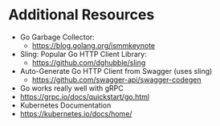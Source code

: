 # Additional Resources

* Go Garbage Collector:
  * https://blog.golang.org/ismmkeynote
* Sling: Popular Go HTTP Client Library:
  * https://github.com/dghubble/sling
* Auto-Generate Go HTTP Client from Swagger (uses sling)
  * https://github.com/swagger-api/swagger-codegen
* Go works really well with gRPC
 * https://grpc.io/docs/quickstart/go.html
* Kubernetes Documentation
 * https://kubernetes.io/docs/home/
